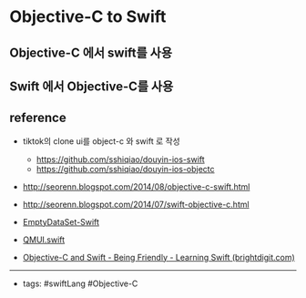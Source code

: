 # Objective-C to Swift
## Objective-C 에서 swift를 사용


## Swift 에서 Objective-C를 사용
## reference
- tiktok의 clone ui를 object-c 와 swift 로 작성
	- https://github.com/sshiqiao/douyin-ios-swift
	- https://github.com/sshiqiao/douyin-ios-objectc

- http://seorenn.blogspot.com/2014/08/objective-c-swift.html
- http://seorenn.blogspot.com/2014/07/swift-objective-c.html
- [EmptyDataSet-Swift](https://github.com/Xiaoye220/EmptyDataSet-Swift)
- [QMUI.swift](https://github.com/huangboju/QMUI.swift)
- [Objective-C and Swift - Being Friendly - Learning Swift (brightdigit.com)](https://learningswift.brightdigit.com/objective-c-and-swift-being-friendly/)

----
- tags: #swiftLang #Objective-C
